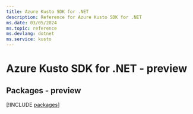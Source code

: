 ```yaml
---
title: Azure Kusto SDK for .NET
description: Reference for Azure Kusto SDK for .NET
ms.date: 03/05/2024
ms.topic: reference
ms.devlang: dotnet
ms.service: kusto
---
```

# Azure Kusto SDK for .NET - preview
## Packages - preview
[!INCLUDE [packages](kusto-index.md)]